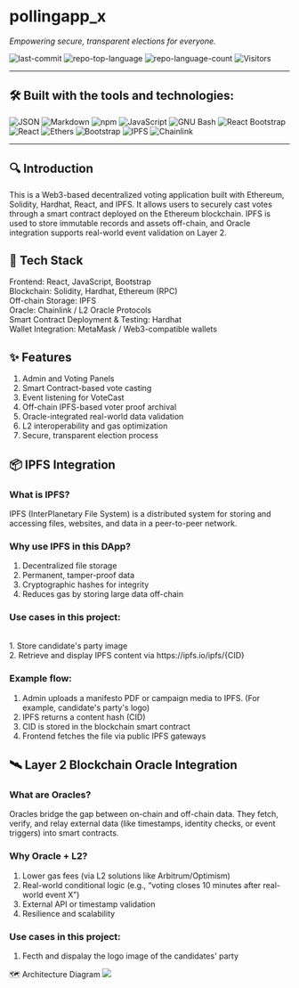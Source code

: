 # pollingapp_x

*Empowering secure, transparent elections for everyone.*

![last-commit](https://img.shields.io/github/last-commit/ixgnoy/DApp_pollingapp)
![repo-top-language](https://img.shields.io/github/languages/top/ixgnoy/DApp_pollingapp)
![repo-language-count](https://img.shields.io/github/languages/count/ixgnoy/DApp_pollingapp)
![Visitors](https://visitor-badge.laobi.icu/badge?page_id=ixgnoy.DApp_pollingapp)

---

## 🛠️ Built with the tools and technologies:

![JSON](https://img.shields.io/badge/JSON-000000?style=for-the-badge&logo=json&logoColor=white)
![Markdown](https://img.shields.io/badge/Markdown-000000?style=for-the-badge&logo=markdown&logoColor=white)
![npm](https://img.shields.io/badge/npm-CB3837?style=for-the-badge&logo=npm&logoColor=white)
![JavaScript](https://img.shields.io/badge/JavaScript-F7DF1E?style=for-the-badge&logo=javascript&logoColor=black)
![GNU Bash](https://img.shields.io/badge/GNU%20Bash-4EAA25?style=for-the-badge&logo=gnubash&logoColor=white)
![React Bootstrap](https://img.shields.io/badge/React%20Bootstrap-61DAFB?style=for-the-badge&logo=react&logoColor=white)
![React](https://img.shields.io/badge/React-20232A?style=for-the-badge&logo=react&logoColor=61DAFB)
![Ethers](https://img.shields.io/badge/Ethers.js-4C51BF?style=for-the-badge&logo=ethereum&logoColor=white)
![Bootstrap](https://img.shields.io/badge/Bootstrap-7952B3?style=for-the-badge&logo=bootstrap&logoColor=white)
![IPFS](https://img.shields.io/badge/IPFS-65C2CB?style=for-the-badge&logo=ipfs&logoColor=white)
![Chainlink](https://img.shields.io/badge/Chainlink%20Oracle-375BD2?style=for-the-badge&logo=chainlink&logoColor=white)

---
## 🔍 Introduction
This is a Web3-based decentralized voting application built with Ethereum, Solidity, Hardhat, React, and IPFS. It allows users to securely cast votes through a smart contract deployed on the Ethereum blockchain. IPFS is used to store immutable records and assets off-chain, and Oracle integration supports real-world event validation on Layer 2.
<br>
## 🧱 Tech Stack
Frontend: React, JavaScript, Bootstrap
<br>
Blockchain: Solidity, Hardhat, Ethereum (RPC)
<br>
Off-chain Storage: IPFS
<br>
Oracle: Chainlink / L2 Oracle Protocols
<br>
Smart Contract Deployment & Testing: Hardhat
<br>
Wallet Integration: MetaMask / Web3-compatible wallets
<br>

## ✨ Features
1. Admin and Voting Panels<br>
2. Smart Contract-based vote casting<br>
3. Event listening for VoteCast<br>
4. Off-chain IPFS-based voter proof archival<br>
5. Oracle-integrated real-world data validation<br>
6. L2 interoperability and gas optimization<br>
7. Secure, transparent election process<br>

## 📦 IPFS Integration
### What is IPFS?
IPFS (InterPlanetary File System) is a distributed system for storing and accessing files, websites, and data in a peer-to-peer network.
<br>
### Why use IPFS in this DApp?
1. Decentralized file storage<br>
2. Permanent, tamper-proof data<br>
3. Cryptographic hashes for integrity<br>
4. Reduces gas by storing large data off-chain<br>

### Use cases in this project:
<br>
1. Store candidate's party image<br>
2. Retrieve and display IPFS content via https://ipfs.io/ipfs/{CID}
<br>

### Example flow:
1. Admin uploads a manifesto PDF or campaign media to IPFS. (For example, candidate's party's logo)<br>
2. IPFS returns a content hash (CID)<br>
3. CID is stored in the blockchain smart contract<br>
4. Frontend fetches the file via public IPFS gateways<br>

## 🛰️ Layer 2 Blockchain Oracle Integration
### What are Oracles?
Oracles bridge the gap between on-chain and off-chain data. They fetch, verify, and relay external data (like timestamps, identity checks, or event triggers) into smart contracts.

### Why Oracle + L2?
1. Lower gas fees (via L2 solutions like Arbitrum/Optimism)<br>
2. Real-world conditional logic (e.g., “voting closes 10 minutes after real-world event X”) <br>
3. External API or timestamp validation<br>
4. Resilience and scalability<br>

### Use cases in this project:
1. Fecth and dispalay the logo image of the candidates' party


🗺️ Architecture Diagram
<img src="Architecture diagram/diagram.png"/>
